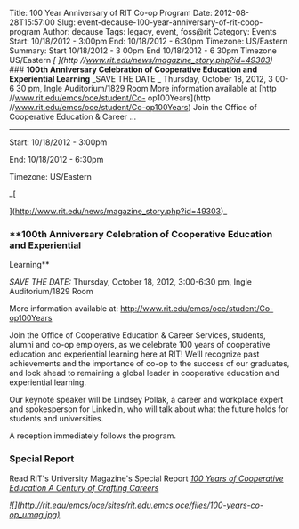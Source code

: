 Title: 100 Year Anniversary of RIT Co-op Program
Date: 2012-08-28T15:57:00
Slug: event-decause-100-year-anniversary-of-rit-coop-program
Author: decause
Tags: legacy, event, foss@rit
Category: Events
Start: 10/18/2012 - 3:00pm
End: 10/18/2012 - 6:30pm
Timezone: US/Eastern
Summary: Start  10/18/2012 - 3 00pm  End  10/18/2012 - 6 30pm  Timezone  US/Eastern  _[  ](http //www.rit.edu/news/magazine_story.php?id=49303)_  ### **100th Anniversary Celebration of Cooperative Education and Experiential Learning**  _SAVE THE DATE _ Thursday, October 18, 2012, 3 00-6 30 pm, Ingle Auditorium/1829 Room  More information available at  [http //www.rit.edu/emcs/oce/student/Co- op100Years](http //www.rit.edu/emcs/oce/student/Co-op100Years)  Join the Office of Cooperative Education & Career  ... 

---
Start: 10/18/2012 - 3:00pm

End: 10/18/2012 - 6:30pm

Timezone: US/Eastern

_[

](http://www.rit.edu/news/magazine_story.php?id=49303)_

### **100th Anniversary Celebration of Cooperative Education and Experiential
Learning**

_SAVE THE DATE:_ Thursday, October 18, 2012, 3:00-6:30 pm, Ingle
Auditorium/1829 Room

More information available at: [http://www.rit.edu/emcs/oce/student/Co-
op100Years](http://www.rit.edu/emcs/oce/student/Co-op100Years)

Join the Office of Cooperative Education & Career Services, students, alumni
and co-op employers, as we celebrate 100 years of cooperative education and
experiential learning here at RIT! We’ll recognize past achievements and the
importance of co-op to the success of our graduates, and look ahead to
remaining a global leader in cooperative education and experiential learning.

Our keynote speaker will be Lindsey Pollak, a career and workplace expert and
spokesperson for LinkedIn, who will talk about what the future holds for
students and universities.

A reception immediately follows the program.

### Special Report

Read RIT's University Magazine's Special Report _[100 Years of Cooperative
Education A Century of Crafting
Careers](http://www.rit.edu/news/magazine_story.php?id=49303)_

_[![](http://rit.edu/emcs/oce/sites/rit.edu.emcs.oce/files/100-years-co-
op_umag.jpg)](http://www.rit.edu/news/magazine_story.php?id=49303)_

